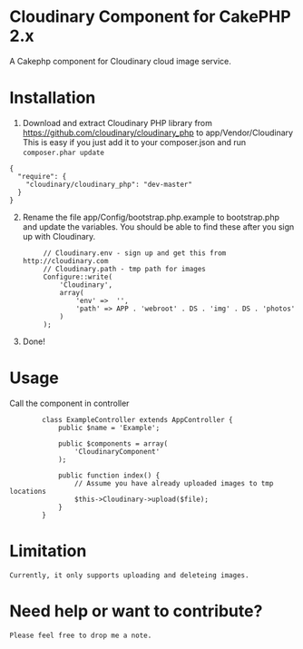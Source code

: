 Cloudinary Component for CakePHP 2.x
====================================
A Cakephp component for Cloudinary cloud image service.

# Installation
1. Download and extract Cloudinary PHP library from https://github.com/cloudinary/cloudinary_php to app/Vendor/Cloudinary
This is easy if you just add it to your composer.json and run `composer.phar update`
```
{
  "require": {
    "cloudinary/cloudinary_php": "dev-master"
  }
}
```

2. Rename the file app/Config/bootstrap.php.example to bootstrap.php and update the variables. You should be able to find these after you sign up with Cloudinary.

			// Cloudinary.env - sign up and get this from http://cloudinary.com
			// Cloudinary.path - tmp path for images
			Configure::write(
				'Cloudinary', 
				array(
					'env' =>  '',
					'path' => APP . 'webroot' . DS . 'img' . DS . 'photos'
				)
			);

3. Done!

# Usage

Call the component in controller

			class ExampleController extends AppController {
				public $name = 'Example';

				public $components = array(
					'CloudinaryComponent'
				);

				public function index() {
					// Assume you have already uploaded images to tmp locations
					$this->Cloudinary->upload($file);
				}
			}			
# Limitation
	Currently, it only supports uploading and deleteing images. 

# Need help or want to contribute?
	Please feel free to drop me a note.